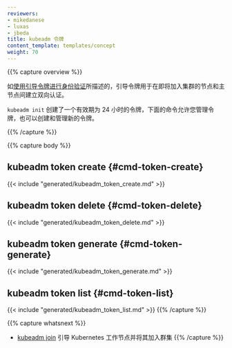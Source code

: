 ```yaml
---
reviewers:
- mikedanese
- luxas
- jbeda
title: kubeadm 令牌
content_template: templates/concept
weight: 70
---
```


<!--
---
reviewers:
- mikedanese
- luxas
- jbeda
title: kubeadm token
content_template: templates/concept
weight: 70
---
-->

{{% capture overview %}}
<!--
Bootstrap tokens are used for establishing bidirectional trust between a node joining
the cluster and a master node, as described in [authenticating with bootstrap tokens](/docs/reference/access-authn-authz/bootstrap-tokens/).
-->

如[使用引导令牌进行身份验证](/docs/reference/access-authn-authz/bootstrap-tokens/)所描述的，引导令牌用于在即将加入集群的节点和主节点间建立双向认证。

<!--
`kubeadm init` creates an initial token with a 24-hour TTL. The following commands allow you to manage
such a token and also to create and manage new ones.
-->

`kubeadm init` 创建了一个有效期为 24 小时的令牌，下面的命令允许您管理令牌，也可以创建和管理新的令牌。

{{% /capture %}}

{{% capture body %}}
## kubeadm token create {#cmd-token-create}
{{< include "generated/kubeadm_token_create.md" >}}

## kubeadm token delete {#cmd-token-delete}
{{< include "generated/kubeadm_token_delete.md" >}}

## kubeadm token generate {#cmd-token-generate}
{{< include "generated/kubeadm_token_generate.md" >}}

## kubeadm token list {#cmd-token-list}
{{< include "generated/kubeadm_token_list.md" >}}
{{% /capture %}}

{{% capture whatsnext %}}
* [kubeadm join](/docs/reference/setup-tools/kubeadm/kubeadm-join/) 引导 Kubernetes 工作节点并将其加入群集
{{% /capture %}}
<!--
* [kubeadm join](/docs/reference/setup-tools/kubeadm/kubeadm-join/) to bootstrap a Kubernetes worker node and join it to the cluster
-->



